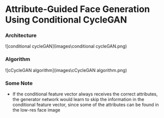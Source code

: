 # Attribute-Guided Face Generation Using Conditional CycleGAN

### Architecture

![conditional cycleGAN](images\conditional cycleGAN.png)

### Algorithm

![cCycleGAN algorithm](images\cCycleGAN algorithm.png)

### Some Note

* If the conditional feature vector always receives the correct attributes,
  the generator network would learn to skip the information in the conditional
  feature vector, since some of the attributes can be found in the low-res face
  image